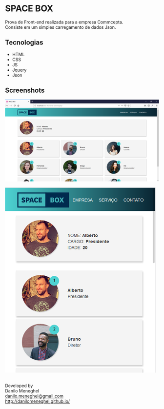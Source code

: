 # SPACE BOX

Prova de Front-end realizada para a empresa Commcepta.<br>
Consiste em um simples carregamento de dados Json.

## Tecnologias

- HTML
- CSS
- JS
- Jquery
- Json

## Screenshots

![Screenshots](screenshots/screenshot01.png)<br><br>
![Screenshots](screenshots/screenshot02.png)<br><br>


Developed by<br>
Danilo Meneghel<br>
danilo.meneghel@gmail.com<br>
http://danilomeneghel.github.io/<br>
